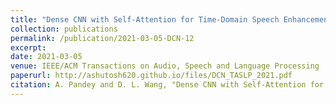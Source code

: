 ```yaml
---
title: "Dense CNN with Self-Attention for Time-Domain Speech Enhancement"
collection: publications
permalink: /publication/2021-03-05-DCN-12
excerpt: 
date: 2021-03-05
venue: IEEE/ACM Transactions on Audio, Speech and Language Processing
paperurl: http://ashutosh620.github.io/files/DCN_TASLP_2021.pdf
citation: A. Pandey and D. L. Wang, "Dense CNN with Self-Attention for Time-Domain Speech Enhancement," in <i>IEEE/ACM Transactions on Audio, Speech and Language Processing</i>, in press, 2021.
---
```

